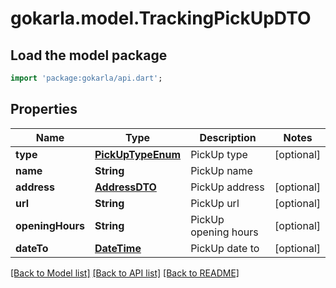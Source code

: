 # gokarla.model.TrackingPickUpDTO

## Load the model package
```dart
import 'package:gokarla/api.dart';
```

## Properties
Name | Type | Description | Notes
------------ | ------------- | ------------- | -------------
**type** | [**PickUpTypeEnum**](PickUpTypeEnum.md) | PickUp type | [optional] 
**name** | **String** | PickUp name | 
**address** | [**AddressDTO**](AddressDTO.md) | PickUp address | [optional] 
**url** | **String** | PickUp url | [optional] 
**openingHours** | **String** | PickUp opening hours | [optional] 
**dateTo** | [**DateTime**](DateTime.md) | PickUp date to | [optional] 

[[Back to Model list]](../README.md#documentation-for-models) [[Back to API list]](../README.md#documentation-for-api-endpoints) [[Back to README]](../README.md)


